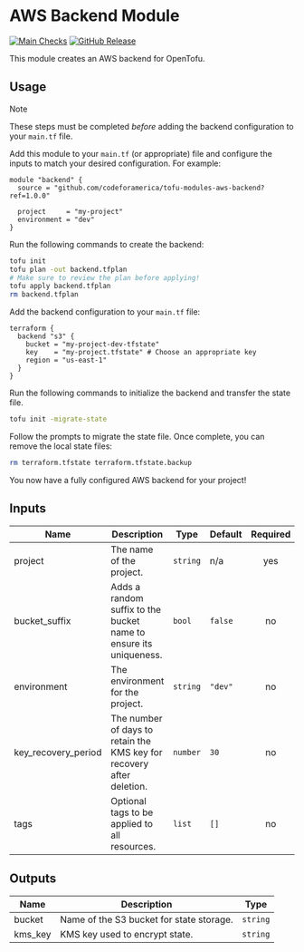 # AWS Backend Module

[![Main Checks][badge-checks]][code-checks] [![GitHub Release][badge-release]][latest-release]

This module creates an AWS backend for OpenTofu.

## Usage

> [!NOTE]
> These steps must be completed _before_ adding the backend configuration to
> your `main.tf` file.

Add this module to your `main.tf` (or appropriate) file and configure the inputs
to match your desired configuration. For example:

```hcl
module "backend" {
  source = "github.com/codeforamerica/tofu-modules-aws-backend?ref=1.0.0"

  project     = "my-project"
  environment = "dev"
}
```

Run the following commands to create the backend:

```bash
tofu init
tofu plan -out backend.tfplan
# Make sure to review the plan before applying!
tofu apply backend.tfplan
rm backend.tfplan
```

Add the backend configuration to your `main.tf` file:

```hcl
terraform {
  backend "s3" {
    bucket = "my-project-dev-tfstate"
    key    = "my-project.tfstate" # Choose an appropriate key
    region = "us-east-1"
  }
}
```

Run the following commands to initialize the backend and transfer the state
file.

```bash
tofu init -migrate-state
```

Follow the prompts to migrate the state file. Once complete, you can remove the
local state files:

```bash
rm terraform.tfstate terraform.tfstate.backup
```

You now have a fully configured AWS backend for your project!

## Inputs

| Name                | Description                                                           | Type     | Default | Required |
|---------------------|-----------------------------------------------------------------------|----------|---------|:--------:|
| project             | The name of the project.                                              | `string` | n/a     |   yes    |
| bucket_suffix       | Adds a random suffix to the bucket name to ensure its uniqueness.     | `bool`   | `false` |    no    |
| environment         | The environment for the project.                                      | `string` | `"dev"` |    no    |
| key_recovery_period | The number of days to retain the KMS key for recovery after deletion. | `number` | `30`    |    no    |
| tags                | Optional tags to be applied to all resources.                         | `list`   | `[]`    |    no    |

## Outputs

| Name    | Description                              | Type     |
|---------|------------------------------------------|----------|
| bucket  | Name of the S3 bucket for state storage. | `string` |
| kms_key | KMS key used to encrypt state.           | `string` |

[badge-checks]: https://github.com/codeforamerica/tofu-modules-aws-backend/actions/workflows/main.yaml/badge.svg
[badge-release]: https://img.shields.io/github/v/release/codeforamerica/tofu-modules-aws-backend?logo=github&label=Latest%20Release
[code-checks]: https://github.com/codeforamerica/tofu-modules-aws-backend/actions/workflows/main.yaml
[latest-release]: https://github.com/codeforamerica/tofu-modules-aws-backend/releases/latest
